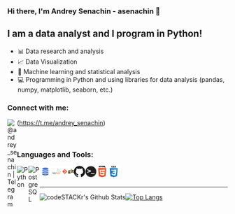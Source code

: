 ### Hi there, I'm Andrey Senachin - asenachin 👋

## I am a data analyst and I program in Python!
- 📊 Data research and analysis
- 📈 Data Visualization
- 🧮 Machine learning and statistical analysis
- 💻 Programming in Python and using libraries for data analysis (pandas, numpy, matplotlib, seaborn, etc.)

### Connect with me:
<img align="left" alt="@andrey_senachin | Telegram" width="22px" src="https://camo.githubusercontent.com/d189e768f90e759322c974001d1f0bd8a8e3c55ef56db2027f0bc70f4c71e131/68747470733a2f2f74656c656772612e70682f66696c652f3664616237303366306536383062306564363133662e706e67" /> (https://t.me/andrey_senachin)

<br />

### Languages and Tools:
<img align="left" alt="Python" width="26px" src="https://www.python.org/static/img/python-logo.png" />
<img align="left" alt="PostgreSQL" width="26px" src="https://www.postgresql.org/media/img/about/press/elephant.png" />
<img align="left" alt="SQL" width="26px" src="https://raw.githubusercontent.com/github/explore/80688e429a7d4ef2fca1e82350fe8e3517d3494d/topics/sql/sql.png" />
<img align="left" alt="MySQL" width="26px" src="https://raw.githubusercontent.com/github/explore/80688e429a7d4ef2fca1e82350fe8e3517d3494d/topics/mysql/mysql.png" />
<img align="left" alt="Git" width="26px" src="https://raw.githubusercontent.com/github/explore/80688e429a7d4ef2fca1e82350fe8e3517d3494d/topics/git/git.png" />
<img align="left" alt="GitHub" width="26px" src="https://raw.githubusercontent.com/github/explore/78df643247d429f6cc873026c0622819ad797942/topics/github/github.png" />
<img align="left" alt="Terminal" width="26px" src="https://raw.githubusercontent.com/github/explore/80688e429a7d4ef2fca1e82350fe8e3517d3494d/topics/terminal/terminal.png" />
<img align="left" alt="HTML5" width="26px" src="https://raw.githubusercontent.com/github/explore/80688e429a7d4ef2fca1e82350fe8e3517d3494d/topics/html/html.png" />
<img align="left" alt="CSS3" width="26px" src="https://raw.githubusercontent.com/github/explore/80688e429a7d4ef2fca1e82350fe8e3517d3494d/topics/css/css.png" />

<br />
<br />

---

<img align="left" alt="codeSTACKr's Github Stats" src="https://github-readme-stats.vercel.app/api?username=asenachin&show_icons=true&hide_border=true" />

[![Top Langs](https://github-readme-stats.vercel.app/api/top-langs/?username=asenachin&hide=jupyter,css,scss,html,c,makefile,dockerfile,shell,cmake)](https://github.com/anuraghazra/github-readme-stats)

